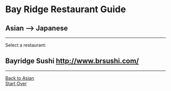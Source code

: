 # Bay Ridge Restaurant Guide
## Asian --> Japanese
---
Select a restaurant:
## Bayridge Sushi http://www.brsushi.com/
---

[Back to Asian](asain.md)  
[Start Over](../home.md)